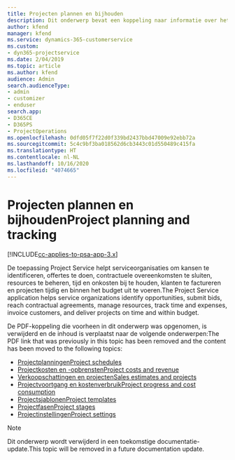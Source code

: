 ```yaml
---
title: Projecten plannen en bijhouden
description: Dit onderwerp bevat een koppeling naar informatie over het plannen en bijhouden van projecten in Project Service Automation.
author: kfend
manager: kfend
ms.service: dynamics-365-customerservice
ms.custom:
- dyn365-projectservice
ms.date: 2/04/2019
ms.topic: article
ms.author: kfend
audience: Admin
search.audienceType:
- admin
- customizer
- enduser
search.app:
- D365CE
- D365PS
- ProjectOperations
ms.openlocfilehash: 0dfd05f7f22d0f339bd2437bbd47009e92ebb72a
ms.sourcegitcommit: 5c4c9bf3ba018562d6cb3443c01d550489c415fa
ms.translationtype: HT
ms.contentlocale: nl-NL
ms.lasthandoff: 10/16/2020
ms.locfileid: "4074665"
---
```

# <a name="project-planning-and-tracking"></a><span data-ttu-id="2c0ee-103">Projecten plannen en bijhouden</span><span class="sxs-lookup"><span data-stu-id="2c0ee-103">Project planning and tracking</span></span>

[!INCLUDE[cc-applies-to-psa-app-3.x](../../includes/cc-applies-to-psa-app-3x.md)]

<span data-ttu-id="2c0ee-104">De toepassing Project Service helpt serviceorganisaties om kansen te identificeren, offertes te doen, contractuele overeenkomsten te sluiten, resources te beheren, tijd en onkosten bij te houden, klanten te factureren en projecten tijdig en binnen het budget uit te voeren.</span><span class="sxs-lookup"><span data-stu-id="2c0ee-104">The Project Service application helps service organizations identify opportunities, submit bids, reach contractual agreements, manage resources, track time and expenses, invoice customers, and deliver projects on time and within budget.</span></span> 

<span data-ttu-id="2c0ee-105">De PDF-koppeling die voorheen in dit onderwerp was opgenomen, is verwijderd en de inhoud is verplaatst naar de volgende onderwerpen:</span><span class="sxs-lookup"><span data-stu-id="2c0ee-105">The PDF link that was previously in this topic has been removed and the content has been moved to the following topics:</span></span>

- [<span data-ttu-id="2c0ee-106">Projectplanningen</span><span class="sxs-lookup"><span data-stu-id="2c0ee-106">Project schedules</span></span>](../project-creating.md)
- [<span data-ttu-id="2c0ee-107">Projectkosten en -opbrensten</span><span class="sxs-lookup"><span data-stu-id="2c0ee-107">Project costs and revenue</span></span>](../project-estimating.md)
- [<span data-ttu-id="2c0ee-108">Verkoopschattingen en projecten</span><span class="sxs-lookup"><span data-stu-id="2c0ee-108">Sales estimates and projects</span></span>](../project-leveraging.md)
- [<span data-ttu-id="2c0ee-109">Projectvoortgang en kostenverbruik</span><span class="sxs-lookup"><span data-stu-id="2c0ee-109">Project progress and cost consumption</span></span>](../project-tracking.md)
- [<span data-ttu-id="2c0ee-110">Projectsjablonen</span><span class="sxs-lookup"><span data-stu-id="2c0ee-110">Project templates</span></span>](../project-templates.md)
- [<span data-ttu-id="2c0ee-111">Projectfasen</span><span class="sxs-lookup"><span data-stu-id="2c0ee-111">Project stages</span></span>](../project-stages.md)
- [<span data-ttu-id="2c0ee-112">Projectinstellingen</span><span class="sxs-lookup"><span data-stu-id="2c0ee-112">Project settings</span></span>](../project-settings.md)

> [!NOTE]
> <span data-ttu-id="2c0ee-113">Dit onderwerp wordt verwijderd in een toekomstige documentatie-update.</span><span class="sxs-lookup"><span data-stu-id="2c0ee-113">This topic will be removed in a future documentation update.</span></span> 
